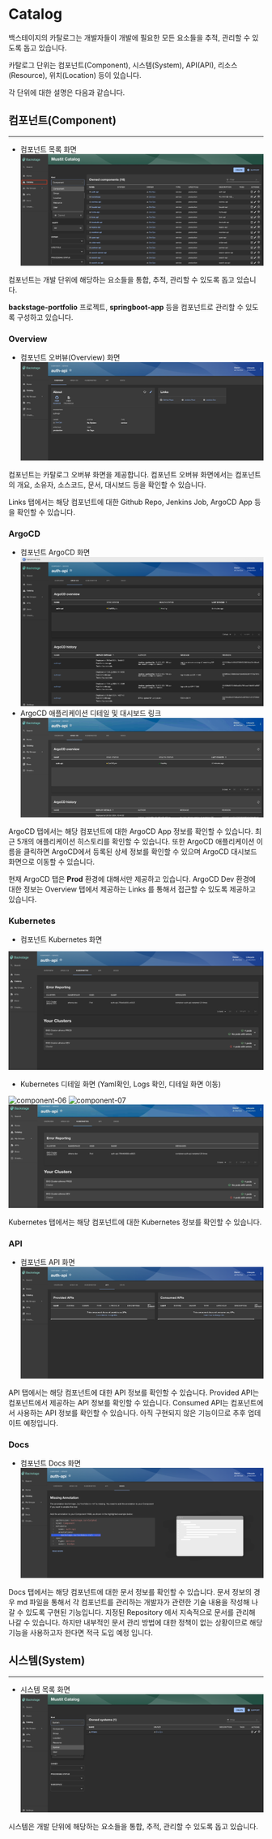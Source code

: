 # Catalog

백스테이지의 카탈로그는 개발자들이 개발에 필요한 모든 요소들을 추적, 관리할 수 있도록 돕고 있습니다.

카탈로그 단위는 컴포넌트(Component), 시스템(System), API(API), 리소스(Resource), 위치(Location) 등이 있습니다.

각 단위에 대한 설명은 다음과 같습니다.

## 컴포넌트(Component)
---
* 컴포넌트 목록 화면
![component-01](./images/components/component-01.jpg)

컴포넌트는 개발 단위에 해당하는 요소들을 통합, 추적, 관리할 수 있도록 돕고 있습니다.

**backstage-portfolio** 프로젝트, **springboot-app** 등을 컴포넌트로 관리할 수 있도록 구성하고 있습니다.

### Overview
* 컴포넌트 오버뷰(Overview) 화면
![component-02](./images/components/component-02.jpg)

컴포넌트는 카탈로그 오버뷰 화면을 제공합니다. 컴포넌트 오버뷰 화면에서는 컴포넌트의 개요, 소유자, 소스코드, 문서, 대시보드 등을 확인할 수 있습니다.

Links 탭에서는 해당 컴포넌트에 대한 Github Repo, Jenkins Job, ArgoCD App 등을 확인할 수 있습니다.

### ArgoCD
* 컴포넌트 ArgoCD 화면
![component-03](./images/components/component-03.jpg)
* ArgoCD 애플리케이션 디테일 및 대시보드 링크
![component-04](./images/components/component-04.gif)

ArgoCD 탭에서는 해당 컴포넌트에 대한 ArgoCD App 정보를 확인할 수 있습니다.
최근 5개의 애플리케이션 히스토리를 확인할 수 있습니다.
또한 ArgoCD 애플리케이션 이름을 클릭하면 ArgoCD에서 등록된 상세 정보를 확인할 수 있으며 ArgoCD 대시보드 화면으로 이동할 수 있습니다.

현재 ArgoCD 탭은 **Prod** 환경에 대해서만 제공하고 있습니다.
ArgoCD Dev 환경에 대한 정보는 Overview 탭에서 제공하는 Links 를 통해서 접근할 수 있도록 제공하고 있습니다.

### Kubernetes
* 컴포넌트 Kubernetes 화면

![component-05](./images/components/component-05.jpg)
* Kubernetes 디테일 화면 (Yaml확인, Logs 확인, 디테일 화면 이동)

![component-06](./images/components/component-06.gif)
![component-07](./images/components/component-07.gif)
![component-08](./images/components/component-08.gif)

Kubernetes 탭에서는 해당 컴포넌트에 대한 Kubernetes 정보를 확인할 수 있습니다.

### API
* 컴포넌트 API 화면
![component-09](./images/components/component-09.jpg)

API 탭에서는 해당 컴포넌트에 대한 API 정보를 확인할 수 있습니다.
Provided API는 컴포넌트에서 제공하는 API 정보를 확인할 수 있습니다.
Consumed API는 컴포넌트에서 사용하는 API 정보를 확인할 수 있습니다.
아직 구현되지 않은 기능이므로 추후 업데이트 예정입니다.

### Docs
* 컴포넌트 Docs 화면
![component-10](./images/components/component-10.jpg)

Docs 탭에서는 해당 컴포넌트에 대한 문서 정보를 확인할 수 있습니다.
문서 정보의 경우 md 파일을 통해서 각 컴포넌트를 관리하는 개발자가 관련한 기술 내용을 작성해 나갈 수 있도록 구현된 기능입니다.
지정된 Repository 에서 지속적으로 문서를 관리해 나갈 수 있습니다.
하지만 내부적인 문서 관리 방법에 대한 정책이 없는 상황이므로 해당 기능을 사용하고자 한다면 적극 도입 예정 입니다.

## 시스템(System)
---
* 시스템 목록 화면
![system-01](./images/systems/system-01.jpg)

시스템은 개발 단위에 해당하는 요소들을 통합, 추적, 관리할 수 있도록 돕고 있습니다.
